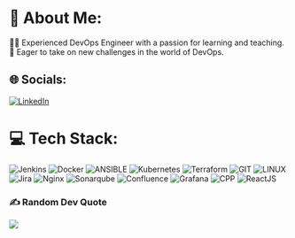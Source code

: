 # 💫 About Me:
👨‍💻 Experienced DevOps Engineer with a passion for learning and teaching.<br>
🌟 Eager to take on new challenges in the world of DevOps.


## 🌐 Socials:
 [![LinkedIn](https://img.shields.io/badge/LinkedIn-%230077B5.svg?logo=linkedin&logoColor=white)](https://www.linkedin.com/in/ayushisoni987/) 

# 💻 Tech Stack:
 ![Jenkins](https://img.shields.io/badge/jenkins-%232C5263.svg?style=flat&logo=jenkins&logoColor=white) ![Docker](https://img.shields.io/badge/docker-%230db7ed.svg?style=flat&logo=docker&logoColor=white) ![ANSIBLE](https://img.shields.io/badge/ansible-%231A1918.svg?style=flat&logo=ansible&logoColor=white) ![Kubernetes](https://img.shields.io/badge/kubernetes-%23326ce5.svg?style=flat&logo=kubernetes&logoColor=white) ![Terraform](https://img.shields.io/badge/terraform-%235835CC.svg?style=flat&logo=terraform&logoColor=white) ![GIT](https://img.shields.io/badge/Git-fc6d26?style=flat&logo=git&logoColor=white) ![LINUX](https://img.shields.io/badge/Linux-FCC624?style=flat&logo=linux&logoColor=black) ![Jira](https://img.shields.io/badge/jira-%230A0FFF.svg?style=flat&logo=jira&logoColor=white) ![Nginx](https://img.shields.io/badge/nginx-%23009639.svg?style=flat&logo=nginx&logoColor=white) ![Sonarqube](https://img.shields.io/badge/sonarqube-%231A1918.svg?style=flat&logo=sonarqube&logoColor=white) ![Confluence](https://img.shields.io/badge/confluence-blue?logo=confluence) ![Grafana](https://img.shields.io/badge/Grafana-black?logo=grafana) ![CPP](https://img.shields.io/badge/CPP-green?logo=CPP) ![ReactJS](https://img.shields.io/badge/Reactjs-white?logo=react) 

### ✍️ Random Dev Quote
![](https://quotes-github-readme.vercel.app/api?type=horizontal&theme=radical)
